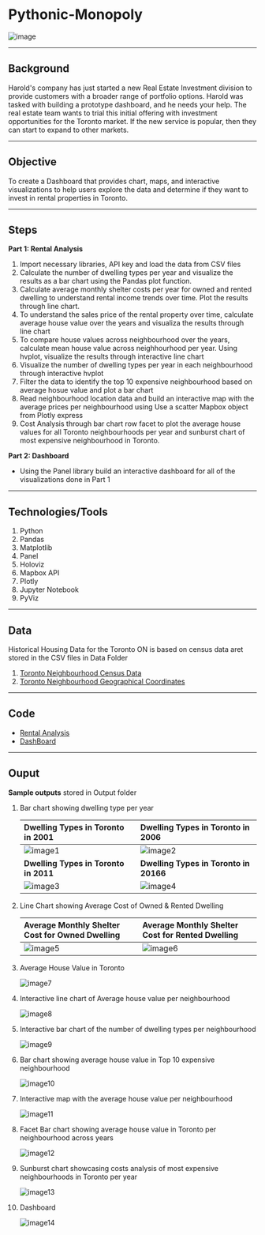 # **Pythonic-Monopoly**
![image](Images/toronto.jpg)

---

## **Background**
Harold's company has just started a new Real Estate Investment division to provide customers with a broader range of portfolio options. Harold was tasked with building a prototype dashboard, and he needs your help. The real estate team wants to trial this initial offering with investment opportunities for the Toronto market. If the new service is popular, then they can start to expand to other markets.

---

## **Objective**
To create a Dashboard that provides chart, maps, and interactive visualizations to help users explore the data and determine if they want to invest in rental properties in Toronto.

---
## **Steps**

**Part 1: Rental Analysis**

1. Import necessary libraries, API key and load the data from CSV files
2. Calculate the number of dwelling types per year and visualize the results as a bar chart using the Pandas plot function.
3. Calculate average monthly shelter costs per year  for owned and rented dwelling to understand rental income trends over time. Plot the results through line chart.
4. To understand the sales price of the rental property over time, calculate average house value over the years and visualiza the results through line chart
5. To compare house values across neighbourhood over the years, calculate mean house value across neighhourhood per year. Using hvplot, visualize the results through interactive line chart 
6. Visualize the number of dwelling types per year in each neighbourhood through interactive hvplot
7. Filter the data to identify the top 10 expensive neighbourhood  based on average hosue value and plot a bar chart
8. Read  neighbourhood location data and build an interactive map with the average prices per neighbourhood using Use a scatter Mapbox object from Plotly express
9. Cost Analysis through bar chart row facet to plot the average house values for all Toronto neighbourhoods per year and sunburst chart of most expensive neighbourhood in Toronto.


**Part 2: Dashboard**

*  Using the Panel library  build an interactive dashboard for all of the visualizations done in Part 1


---
## **Technologies/Tools**
1. Python
2. Pandas
3. Matplotlib
4. Panel
5. Holoviz
6. Mapbox API
7. Plotly
8. Jupyter Notebook
9. PyViz

---
## **Data**

Historical Housing  Data for the Toronto ON is based on census data aret stored in the CSV files in Data Folder

1. [Toronto Neighbourhood Census Data](Data/toronto_neighbourhoods_census_data.csv)
2. [Toronto Neighbourhood Geographical Coordinates](Data/toronto_neighbourhoods_coordinates.csv)


---
## **Code**
* [Rental Analysis](rental_analysis.ipynb)
* [DashBoard](Dashboard.ipynb)

---
## Ouput

**Sample outputs** stored in Output folder

1. Bar chart showing dwelling type per year

   |**Dwelling Types in Toronto in 2001**|**Dwelling Types in Toronto in 2006**|
   | :------------- | :----------|
   |![image1](Output/bar2001.png)|![image2](Output/bar2006.png)|
   |**Dwelling Types in Toronto in 2011**|**Dwelling Types in Toronto in 20166**|
   |![image3](Output/bar2011.png)|![image4](Output/bar2016.png)|

2.  Line Chart showing Average Cost of Owned & Rented Dwelling
    
    |**Average Monthly Shelter Cost for Owned Dwelling**|**Average Monthly Shelter Cost for Rented Dwelling**|
    | :------------- | :----------|
    |![image5](Output/line_shelter_owned.png)|![image6](Output/line_shelter_rented.png)|

3. Average House Value in Toronto

   ![image7](Output/line_avghouse.png)

4. Interactive line chart of Average house value per neighbourhood
    
     ![image8](Output/neighbourhood_hvplot.png)

5. Interactive bar chart of the number of dwelling types per neighbourhood

     ![image9](Output/neighbourhood_hvplot_year.png)

6. Bar chart showing average house value in Top 10 expensive neighbourhood
   
   ![image10](Output/top10_neighbourhood.png)

7. Interactive map with the average house value per neighbourhood
   
   ![image11](Output/map_toronto_value.png)

8. Facet Bar chart showing average house value in Toronto per neighbourhood across years

   ![image12](Output/bar_facet.png)

9. Sunburst chart showcasing costs analysis of most expensive neighbourhoods in Toronto per year
   
   ![image13](Output/Sunburst_chart.png)

10. Dashboard

     ![image14](Output/Dashboard.png)


